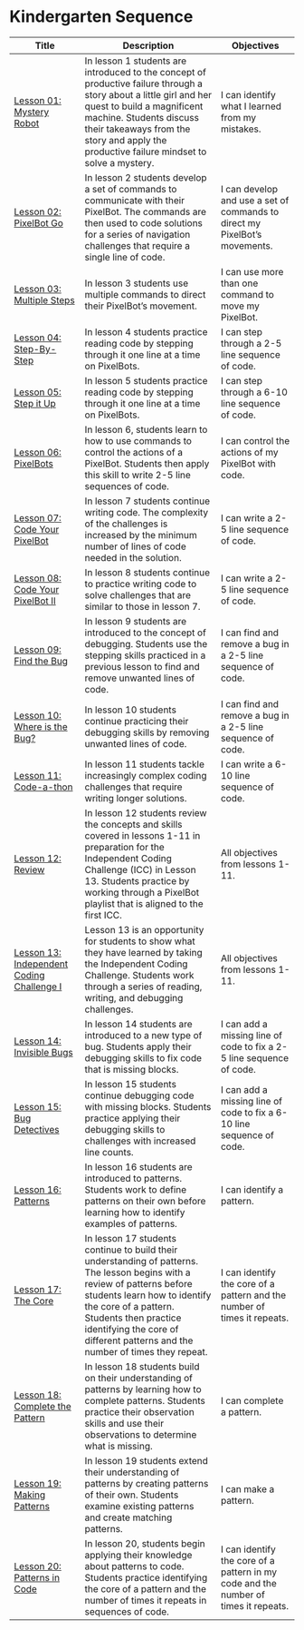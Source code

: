 # Kindergarten Sequence

| Title             | Description        | Objectives |
| ------------------|--------------------| -----------|
|[Lesson 01: Mystery Robot](https://drive.google.com/open?id=1uZr3fvwxrdBftFL0jbRY1EaM9r5j-bC9XG1LCo0MJXk)|In lesson 1 students are introduced to the concept of productive failure through a story about a little girl and her quest to build a magnificent machine. Students discuss their takeaways from the story and apply the productive failure mindset to solve a mystery.|I can identify what I learned from my mistakes.|
|[Lesson 02: PixelBot Go](https://drive.google.com/open?id=1CebXDU3qMrx2H1cx7Vw9juabUVq6f-PzXsqRNJyIl88) |In lesson 2 students develop a set of commands to communicate with their PixelBot. The commands are then used to code solutions for a series of navigation challenges that require a single line of code.|I can develop and use a set of commands to direct my PixelBot’s movements.|
|[Lesson 03: Multiple Steps](https://drive.google.com/open?id=1nz95hjmBjFBcR0PVlhFFkXCb4H2rT14YqZ_od4XHFws)|In lesson 3 students use multiple commands to direct their PixelBot’s movement.|I can use more than one command to move my PixelBot.|
|[Lesson 04: Step-By-Step](https://drive.google.com/open?id=1ZjKL3lwZmdnrzsJj5FDhGGg9hvYhF6gpbW9gtD-ntcQ)|In lesson 4 students practice reading code by stepping through it one line at a time on PixelBots.|I can step through a 2-5 line sequence of code.|
|[Lesson 05: Step it Up](https://drive.google.com/open?id=180gTeHo3T4pv9_dRdilUq405yk2C3AchXk_PefHQXN8)|In lesson 5 students practice reading code by stepping through it one line at a time on PixelBots.|I can step through a 6-10 line sequence of code.|
|[Lesson 06: PixelBots](https://drive.google.com/open?id=1Ko-CXrYpCt_eqVvZpb4t9zAbVVWzDiCtlS3xBu3vi4I)|In lesson 6, students learn to how to use commands to control the actions of a PixelBot. Students then apply this skill to write 2-5 line sequences of code.|I can control the actions of my PixelBot with code.|
|[Lesson 07: Code Your PixelBot](https://drive.google.com/open?id=1-nrZucBrq6EMnCzjSFfjY2CZNuR6JC8Y9r9SorvDjXM)|In lesson 7 students continue writing code. The complexity of the challenges is increased by the minimum number of lines of code needed in the solution.|I can write a 2-5 line sequence of code.|
|[Lesson 08: Code Your PixelBot II](https://drive.google.com/open?id=1J_muEjOCS_Ubd0PdBKfw1hKwYbJ9D5LCGBKK30G3XSg)|In lesson 8 students continue to practice writing code to solve challenges that are similar to those in lesson 7.|I can write a 2-5 line sequence of code.|
|[Lesson 09: Find the Bug](https://drive.google.com/open?id=1so_ufRCu6WpzeIFavgvGRZmZj0FTrqG5TzrcZWtmGGE)|In lesson 9 students are introduced to the concept of debugging. Students use the stepping skills practiced in a previous lesson to find and remove unwanted lines of code.|I can find and remove a bug in a 2-5 line sequence of code.|
|[Lesson 10: Where is the Bug?](https://drive.google.com/open?id=1RfCevwYTecDksz_w6haIoL48SKvPJXFvTunrEpbTnqo)|In lesson 10 students continue practicing their debugging skills by removing unwanted lines of code.|I can find and remove a bug in a 2-5 line sequence of code.|
|[Lesson 11: Code-a-thon](https://drive.google.com/open?id=11b0Jk8TbD97xmpsKN5Ytkmu3dJctv92-aWYV4qJzlC0)|In lesson 11 students tackle increasingly complex coding challenges that require writing longer solutions.|I can write a 6-10 line sequence of code.|
|[Lesson 12: Review](https://drive.google.com/open?id=1Gg1wXeQYsodPqoq4fr_ICjiA6U-zuLz4i6l8d4xUmKw)|In lesson 12 students review the concepts and skills covered in lessons 1-11 in preparation for the Independent Coding Challenge (ICC) in Lesson 13. Students practice by working through a PixelBot playlist that is aligned to the first ICC.|All objectives from lessons 1-11.|
|[Lesson 13: Independent Coding Challenge I](https://drive.google.com/open?id=1flV6YZyhnV2NgOVdQu7D56GF32ZRbGBTvgGrQl9fLyY)|Lesson 13 is an opportunity for students to show what they have learned by taking the Independent Coding Challenge. Students work through a series of reading, writing, and debugging challenges.|All objectives from lessons 1-11.|
|[Lesson 14: Invisible Bugs](https://drive.google.com/open?id=1Z4h3fpgVI4XJ23DlRn5-KBKZfuRm4XQ8YEGlg1fZbeA)|In lesson 14 students are introduced to a new type of bug. Students apply their debugging skills to fix code that is missing blocks.|I can add a missing line of code to fix a 2-5 line sequence of code.|
|[Lesson 15: Bug Detectives](https://drive.google.com/open?id=1TDY0iQjCywXWo4jHg_6QUT-Xp2ounYjqOSzgVpr58sk)|In lesson 15 students continue debugging code with missing blocks. Students practice applying their debugging skills to challenges with increased line counts.|I can add a missing line of code to fix a 6-10 line sequence of code.|
|[Lesson 16: Patterns](https://drive.google.com/open?id=1rdfnAV9hFj37B9eCYA1qWVKGnXFz5IDrs9V4vPfXjB0)|In lesson 16 students are introduced to patterns. Students work to define patterns on their own before learning how to identify examples of patterns.|I can identify a pattern.|
|[Lesson 17: The Core](https://drive.google.com/open?id=18cHNG9L3YKZaOAvyb07xKHhCi5rCg06A9861XmgeIno)|In lesson 17 students continue to build their understanding of patterns. The lesson begins with a review of patterns before students learn how to identify the core of a pattern. Students then practice identifying the core of different patterns and the number of times they repeat.|I can identify the core of a pattern and the number of times it repeats.|
|[Lesson 18: Complete the Pattern](https://drive.google.com/open?id=1Ll6vy2NUhulxFV_IWpBaPBrPNn_tLW1n7wjVU7CZB_A)|In lesson 18 students build on their understanding of patterns by learning how to complete patterns. Students practice their observation skills and use their observations to determine what is missing.|I can complete a pattern.|
|[Lesson 19: Making Patterns](https://drive.google.com/open?id=1Cgdhd2NVHWroyBcEkKdPc1Ga9S8NY5detAUEPeeplJg)|In lesson 19 students extend their understanding of patterns by creating patterns of their own. Students examine existing patterns and create matching patterns.|I can make a pattern.|
|[Lesson 20: Patterns in Code](https://drive.google.com/open?id=1GvWqnOrlpuWxrgx-qG_Ssps89BdLpZYUUfAVpx1bA_w)|In lesson 20, students begin applying their knowledge about patterns to code. Students practice identifying the core of a pattern and the number of times it repeats in sequences of code.|I can identify the core of a pattern in my code and the number of times it repeats.|
